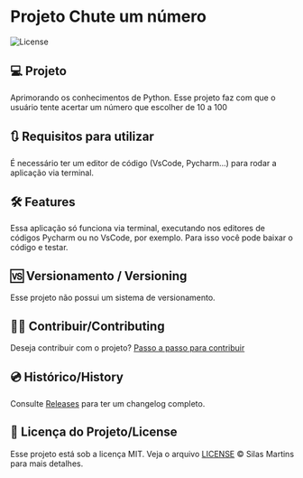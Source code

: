 # Projeto Chute um número

<img alt="License" src="https://img.shields.io/github/license/silasfmartins/chute-um-numero">

## 💻 Projeto 

Aprimorando os conhecimentos de Python. Esse projeto faz com que o usuário tente acertar um número que escolher de 10 a 100

## 🔃 Requisitos para utilizar
É necessário ter um editor de código (VsCode, Pycharm...) para rodar a aplicação via terminal.

## :hammer_and_wrench: Features 
Essa aplicação só funciona via terminal, executando nos editores de códigos Pycharm ou no VsCode, por exemplo. Para isso você pode baixar o código e testar.

## 🆚 Versionamento / Versioning

Esse projeto não possui um sistema de versionamento.

## 👨‍💻 Contribuir/Contributing

Deseja contribuir com o projeto? [Passo a passo para contribuir](https://github.com/silasfmartins/chute-um-numero/blob/master/Contributing.md)

## 💿 Histórico/History

Consulte [Releases](https://github.com/silasfmartins/chute-um-numero/releases) para ter um changelog completo.

## 📄 Licença do Projeto/License

Esse projeto está sob a licença MIT. Veja o arquivo [LICENSE](https://github.com/silasfmartins/chute-um-numero/blob/master/LICENSE) © Silas Martins para mais detalhes.
